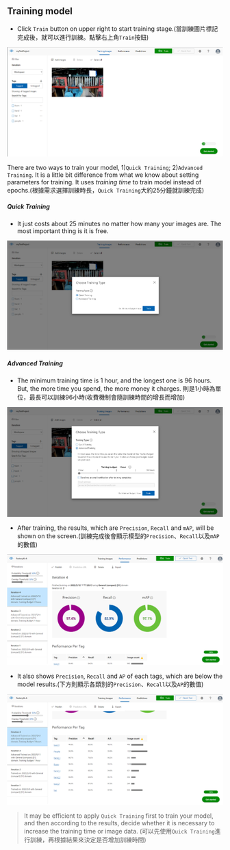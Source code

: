## Training model

* Click `Train` button on upper right to start training stage.(當訓練圖片標記完成後，就可以進行訓練。點擊右上角`Train`按鈕)

<p align="center">
  <img width="600" src="image\7.png">
</p>

There are two ways to train your model, 1)`Quick Training`; 2)`Advanced Training`. It is a little bit difference from what we know about setting parameters for training. It uses _training time_ to train model instead of epochs.(根據需求選擇訓練時長，`Quick Training`大約25分鐘就訓練完成)

##### Quick Training
* It just costs about 25 minutes no matter how many your images are. The most important thing is it is free.

<p align="center">
  <img width="600" src="image\8.png">
</p>

##### Advanced Training
* The minimum training time is 1 hour, and the longest one is 96 hours. But, the more time you spend, the more money it charges. 則是1小時為單位，最長可以訓練96小時(收費機制會隨訓練時間的增長而增加)

<p align="center">
  <img width="600" src="image\9.png">
</p>

* After training, the results, which are `Precision`, `Recall` and `mAP`, will be shown on the screen.(訓練完成後會顯示模型的`Precision`、`Recall`以及`mAP`的數值)

<p align="center">
  <img width="600" src="image\10.png">
</p>

* It also shows `Precision`, `Recall` and `AP` of each tags, which are below the model results.(下方則顯示各類別的`Precision`、`Recall`以及`AP`的數值)

<p align="center">
  <img width="600" src="image\11.png">
</p>

> It may be efficient to apply `Quick Training` first to train your model, and then according to the results, decide whether it is necessary to increase the training time or image data. (可以先使用`Quick Training`進行訓練，再根據結果來決定是否增加訓練時間)
